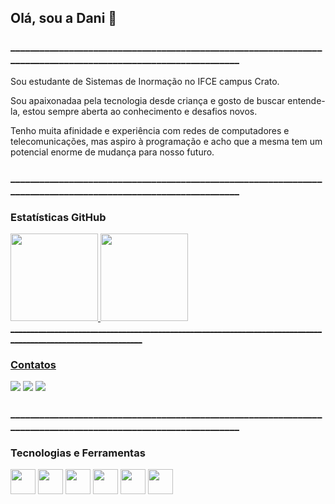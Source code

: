 ## Olá, sou a Dani 👋

### _______________________________________________________________________________________________________________

Sou estudante de Sistemas de Inormação no IFCE campus Crato. 

Sou apaixonadaa pela tecnologia desde criança e gosto de buscar entende-la, estou sempre aberta ao conhecimento e desafios novos.

Tenho muita afinidade e experiência com redes de computadores e telecomunicações, mas aspiro à programação e acho que a mesma 
tem um potencial enorme de mudança para nosso futuro.

### _______________________________________________________________________________________________________________
### Estatísticas GitHub 

 <div>
  <a href="https://github.com/dcarls">
  <img height="140em" src="https://github-readme-stats.vercel.app/api?username=dcarls&show_icons=true&theme=dracula&include_all_commits=true&count_private=true"/>
  <img height="140em" src="https://github-readme-stats.vercel.app/api/top-langs/?username=scarls&layout=compact&langs_count=16&theme=dracula"/>
</div>
<div sty
 
### _______________________________________________________________________________________________________________
          
###   Contatos
<div> 
  
  <a href="https://www.instagram.com/dc4rls" target="_blank"><img src="https://img.shields.io/badge/-Instagram-%23E4405F?style=for-the-badge&logo=instagram&logoColor=white" target="_blank"></a>
   <a href = "danyellekarlos1890@gmail.com"><img src="https://img.shields.io/badge/-Gmail-%23333?style=for-the-badge&logo=gmail&logoColor=white" target="_blank"></a>
  <a href="[https://www.linkedin.com/in/daniele-carlos-02a8ba272/)" target="_blank"><img src="https://img.shields.io/badge/-LinkedIn-%230077B5?style=for-the-badge&logo=linkedin&logoColor=white" target="_blank"></a> 
  
 ### _______________________________________________________________________________________________________________

### Tecnologias e Ferramentas 

<p align="left">
    <img src="https://cdn.jsdelivr.net/gh/devicons/devicon/icons/python/python-original.svg" width="40" height="40"/>
  <img src="https://cdn.jsdelivr.net/gh/devicons/devicon/icons/java/java-original.svg" width="40" height="40"/>
  <img src="https://cdn.jsdelivr.net/gh/devicons/devicon@latest/icons/javascript/javascript-original.svg" width="40" height="40"/>
  <img src="https://cdn.jsdelivr.net/gh/devicons/devicon@latest/icons/react/react-original.svg" width="40" height="40"/>
  <img src="https://cdn.jsdelivr.net/gh/devicons/devicon@latest/icons/html5/html5-original.svg" width="40" height="40"/>
  <img src="https://cdn.jsdelivr.net/gh/devicons/devicon@latest/icons/css3/css3-original.svg" width="40" height="40"/>
 



 
